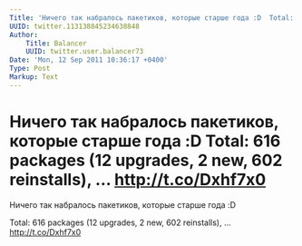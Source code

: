 ```yaml
---
Title: 'Ничего так набралось пакетиков, которые старше года :D  Total: 616 packages (12 upgrades, 2 new, 602 reinstalls), … http://t.co/Dxhf7x0'
UUID: twitter.113138845234638848
Author:
    Title: Balancer
    UUID: twitter.user.balancer73
Date: 'Mon, 12 Sep 2011 10:36:17 +0400'
Type: Post
Markup: Text
---
```


# Ничего так набралось пакетиков, которые старше года :D  Total: 616 packages (12 upgrades, 2 new, 602 reinstalls), … http://t.co/Dxhf7x0

Ничего так набралось пакетиков, которые старше года :D

Total: 616 packages (12 upgrades, 2 new, 602 reinstalls), …
http://t.co/Dxhf7x0